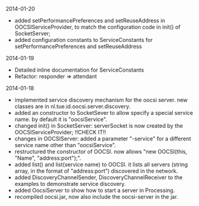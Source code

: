 2014-01-20
 * added setPerformancePreferences and setReuseAddress in OOCSIServiceProvider, to match the configuration code in init() of SocketServer;
 * added configuration constants to ServiceConstants for setPerformancePreferences and setReuseAddress

2014-01-19

 * Detailed inline documentation for ServiceConstants
 * Refactor: responder => attendant

2014-01-18
 
 * implemented service discovery mechanism for the oocsi server. new classes are in nl.tue.id.oocsi.server.discovery.
 * added an constructor to SocketSever to allow specify a special service name. by default it is "oocsiService".
 * changed init() in SocketServer: serverSocket is now created by the OOCSIServiceProvider; !!CHECK IT!!
 * changes in OOCSIServer: added a parameter "-service" for a different service name other than "oocsiService".
 * restructured the constructor of OOCSI. now allows "new OOCSI(this, "Name", "address:port");". 
 * added list() and list(service name) to OOCSI. it lists all servers (string array, in the format of "address:port") discovered in the network.
 * added DiscoveryChannelSender, DiscoveryChannelReceiver to the examples to demonstrate service discovery.
 * added OocsiServer to show how to start a server in Processing.
 * recompiled oocsi.jar, now also include the oocsi-server in the jar. 
 